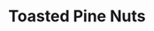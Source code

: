 ---
excerpt: Toasted Pine Nuts
title: Toasted Pine Nuts

ingredients:
- 1 tbsp pine nuts

directions:
- preheat oven to 350 degrees
- spread nuts in a single layer on a baking pan
- bake in oven 6-8 minutes or until slightly browned. 
- shake the pan once or twice to toast the nuts evenly
---